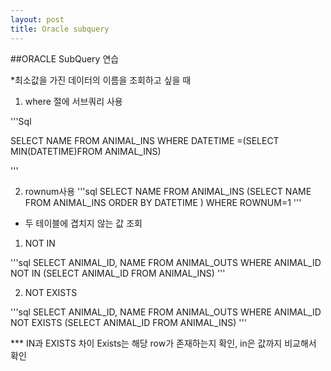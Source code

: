 ```yaml
---
layout: post
title: Oracle subquery
---
```


##ORACLE SubQuery 연습


*최소값을 가진 데이터의 이름을 조회하고 싶을 때

1. where 절에 서브쿼리 사용

'''Sql

SELECT NAME 
FROM ANIMAL_INS
WHERE DATETIME =(SELECT MIN(DATETIME)FROM ANIMAL_INS)

'''


2. rownum사용
'''sql
SELECT NAME 
FROM ANIMAL_INS
    (SELECT NAME 
     FROM ANIMAL_INS
     ORDER BY DATETIME
     )
WHERE ROWNUM=1
'''





* 두 테이블에 겹치지 않는 값 조회

1. NOT IN

'''sql
SELECT ANIMAL_ID, NAME
FROM ANIMAL_OUTS
WHERE ANIMAL_ID NOT IN 
     (SELECT ANIMAL_ID 
      FROM ANIMAL_INS) 
'''



2. NOT EXISTS

'''sql
SELECT ANIMAL_ID, NAME
FROM ANIMAL_OUTS
WHERE ANIMAL_ID NOT EXISTS 
     (SELECT ANIMAL_ID 
      FROM ANIMAL_INS) 
'''



*** IN과  EXISTS 차이
Exists는 해당 row가 존재하는지 확인, in은 값까지 비교해서 확인



